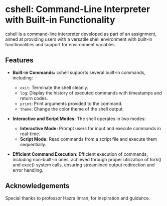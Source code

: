# cshell: Command-Line Interpreter with Built-in Functionality

cshell is a command-line interpreter developed as part of an assignment, aimed at providing users with a versatile shell environment with built-in functionalities and support for environment variables.

## Features

- **Built-in Commands:** cshell supports several built-in commands, including:
  - `exit`: Terminate the shell cleanly.
  - `log`: Display the history of executed commands with timestamps and return codes.
  - `print`: Print arguments provided to the command.
  - `theme`: Change the color theme of the shell output.

- **Interactive and Script Modes:** The shell operates in two modes:
  - **Interactive Mode:** Prompt users for input and execute commands in real-time.
  - **Script Mode:** Read commands from a script file and execute them sequentially.

- **Efficient Command Execution:** Efficient execution of commands, including non-built-in ones, achieved through proper utilization of fork() and exec() system calls, ensuring streamlined output redirection and error handling.


## Acknowledgements
Special thanks to professor Hazra Imran, for inspiration and guidance.
